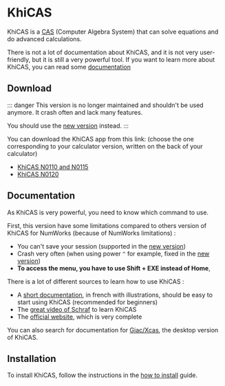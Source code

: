 # KhiCAS

KhiCAS is a [CAS](https://en.wikipedia.org/wiki/Computer_algebra_system)
(Computer Algebra System) that can solve equations and do advanced calculations.

There is not a lot of documentation about KhiCAS, and it is not very
user-friendly, but it is still a very powerful tool. If you want to learn more
about KhiCAS, you can read some [documentation](#documentation)

## Download

::: danger
This version is no longer maintained and shouldn't be used anymore. It crash
often and lack many features.

You should use the [new version] instead.
:::

You can download the KhiCAS app from this link: (choose the one corresponding
to your calculator version, written on the back of your calculator)

- [KhiCAS N0110 and N0115](https://yaya-cout.github.io/Nwagyu/assets/apps/khicas.nwa)
- [KhiCAS N0120](https://yaya-cout.github.io/Nwagyu/assets/apps/khicas-n0120.nwa)

<!-- The N0120 version is slightly modified, see :
https://github.com/nwagyu/khicas/issues/2

To resume, change the stackptr in gen.cc from 0x20036000 to 0xffffffff
-->

## Documentation

As KhiCAS is very powerful, you need to know which command to use.

First, this version have some limitations compared to others version of KhiCAS
for NumWorks (because of NumWorks limitations) :

- You can't save your session (supported in the [new version])
- Crash very often (when using power `^` for example, fixed in the [new version])
- **To access the menu, you have to use Shift + EXE instead of Home**,

There is a lot of different sources to learn how to use KhiCAS :

- A [short documentation](https://github.com/Yaya-Cout/KhiCAS_guide/blob/626b9786ff19504152628cfa42447c87ab73f648/KhiCAS_guide.pdf),
  in french with illustrations, should be easy to start using KhiCAS
  (recommended for beginners)
- The [great video of Schraf](https://www.youtube.com/watch?v=wykeOAVYMFI) to
  learn KhiCAS
- The [official website](https://www-fourier.univ-grenoble-alpes.fr/~parisse/numworks/khicasnw.html),
  which is very complete

You can also search for documentation for [Giac/Xcas](https://xcas.univ-grenoble-alpes.fr/),
the desktop version of KhiCAS.

## Installation

To install KhiCAS, follow the instructions in the
[how to install](../help/how-to-install.md) guide.

[new version]: ../khicas.md
